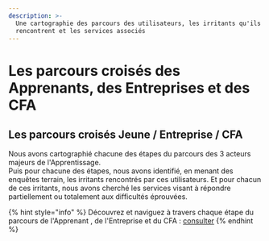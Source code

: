 ```yaml
---
description: >-
  Une cartographie des parcours des utilisateurs, les irritants qu'ils
  rencontrent et les services associés
---
```


# Les parcours croisés des Apprenants, des  Entreprises et des CFA

## Les parcours croisés Jeune / Entreprise / CFA

Nous avons cartographié chacune des étapes du parcours des 3 acteurs majeurs de l'Apprentissage.  
Puis pour chacune des étapes, nous avons identifié, en menant des enquêtes terrain, les irritants rencontrés par ces utilisateurs. Et pour chacun de ces irritants, nous avons cherché les services visant à répondre partiellement ou totalement aux difficultés éprouvées.

{% hint style="info" %}
Découvrez et naviguez à travers chaque étape du parcours de l'Apprenant , de l'Entreprise et du CFA :  [consulter](https://whimsical.com/J16WvndSuqJ33U3c1UzbGY)
{% endhint %}

